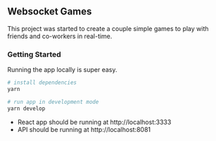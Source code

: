 ## Websocket Games

This project was started to create a couple simple games to play with friends and co-workers in real-time.


### Getting Started

Running the app locally is super easy.

```bash
# install dependencies
yarn

# run app in development mode
yarn develop
```

- React app should be running at http://localhost:3333
- API should be running at http://localhost:8081


